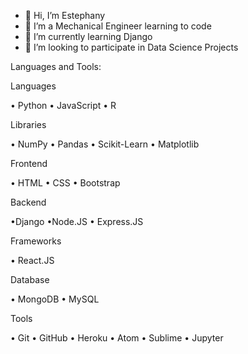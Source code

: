 - 👋 Hi, I’m Estephany
- 👀 I’m a Mechanical Engineer learning to code
- 🌱 I’m currently learning Django
- 💞️ I’m looking to participate in Data Science Projects

<!---
Estephany11/Estephany11 is a ✨ special ✨ repository because its `README.md` (this file) appears on your GitHub profile.
You can click the Preview link to take a look at your changes.
--->

Languages and Tools:

Languages

• Python • JavaScript  • R


Libraries

• NumPy • Pandas • Scikit-Learn • Matplotlib


Frontend

• HTML • CSS • Bootstrap


Backend

•Django  •Node.JS • Express.JS


Frameworks

• React.JS


Database

• MongoDB • MySQL


Tools

• Git • GitHub • Heroku • Atom • Sublime • Jupyter 
